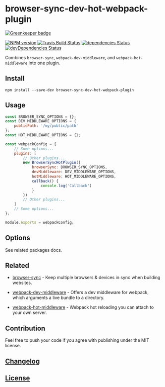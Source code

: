 # browser-sync-dev-hot-webpack-plugin

[![Greenkeeper badge](https://badges.greenkeeper.io/itgalaxy/browser-sync-dev-hot-webpack-plugin.svg)](https://greenkeeper.io/)

[![NPM version](https://img.shields.io/npm/v/browser-sync-dev-hot-webpack-plugin.svg)](https://www.npmjs.org/package/browser-sync-dev-hot-webpack-plugin) 
[![Travis Build Status](https://img.shields.io/travis/itgalaxy/browser-sync-dev-hot-webpack-plugin/master.svg?label=build)](https://travis-ci.org/itgalaxy/browser-sync-dev-hot-webpack-plugin) 
[![dependencies Status](https://david-dm.org/itgalaxy/browser-sync-dev-hot-webpack-plugin/status.svg)](https://david-dm.org/itgalaxy/browser-sync-dev-hot-webpack-plugin) 
[![devDependencies Status](https://david-dm.org/itgalaxy/browser-sync-dev-hot-webpack-plugin/dev-status.svg)](https://david-dm.org/itgalaxy/browser-sync-dev-hot-webpack-plugin?type=dev)

Combines `browser-sync`, `webpack-dev-middleware`, and `webpack-hot-middleware` into one plugin.

## Install

```shell
npm install --save-dev browser-sync-dev-hot-webpack-plugin
```

## Usage

```js
const BROWSER_SYNC_OPTIONS = {};
const DEV_MIDDLEWARE_OPTIONS = {
    publicPath: '/my/public/path'
};
const HOT_MIDDLEWARE_OPTIONS = {};

const webpackConfig = {
    // Some options...
    plugins: [
        // Other plugins...
        new BrowserSyncHotPlugin({
            browserSync: BROWSER_SYNC_OPTIONS,
            devMiddleware: DEV_MIDDLEWARE_OPTIONS,
            hotMiddleware: HOT_MIDDLEWARE_OPTIONS,
            callback() {
                console.log('Callback')
            }
        })
        // Other plugins...
    ]
    // Some options...
};

module.exports = webpackConfig;
```

## Options

See related packages docs.

## Related

-   [browser-sync](https://github.com/browsersync/browser-sync) - Keep multiple browsers & devices 
    in sync when building websites.

-   [webpack-dev-middleware](https://github.com/webpack/webpack-dev-middleware) - Offers a dev middleware for webpack, 
    which arguments a live bundle to a directory.

-   [webpack-hot-middleware](https://github.com/glenjamin/webpack-hot-middleware) - Webpack hot reloading 
    you can attach to your own server.

## Contribution

Feel free to push your code if you agree with publishing under the MIT license.

## [Changelog](CHANGELOG.md)

## [License](LICENSE)

